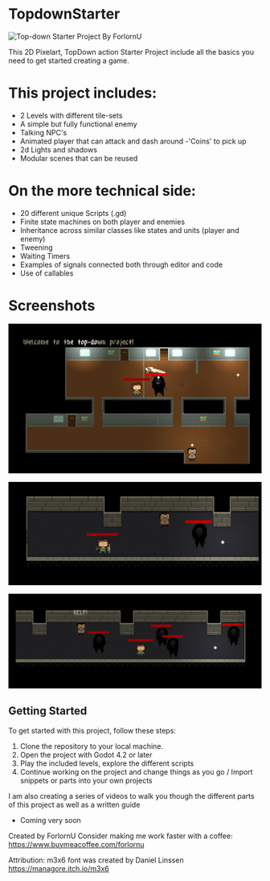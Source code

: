 # TopdownStarter
![Top-down Starter Project By ForlornU](https://github.com/ForlornU/TopdownStarter/assets/101473036/5158caec-a7d6-42a1-af80-54cbdb25588b)

This 2D Pixelart, TopDown action Starter Project include all the basics you need to get started creating a game.

# This project includes:
- 2 Levels with different tile-sets
- A simple but fully functional enemy
- Talking NPC's
- Animated player that can attack and dash around
-'Coins' to pick up
- 2d Lights and shadows
- Modular scenes that can be reused

# On the more technical side:
- 20 different unique Scripts (.gd)
- Finite state machines on both player and enemies
- Inheritance across similar classes like states and units (player and enemy)
- Tweening
- Waiting Timers
- Examples of signals connected both through editor and code
- Use of callables

# Screenshots
![Screenshot](https://github.com/ForlornU/Images/blob/5aa19b63af0e5c04387c91e10b24adf1ae322eef/GameplayPic.png)

![Screenshot](https://github.com/ForlornU/Images/blob/6402e2b16b4515ed8c3ad3dccde223aca574fdc0/basementPic.png)

![Screenshot](https://github.com/ForlornU/Images/blob/6402e2b16b4515ed8c3ad3dccde223aca574fdc0/basement02pic.png)

## Getting Started

To get started with this project, follow these steps:

1. Clone the repository to your local machine.
2. Open the project with Godot 4.2 or later
3. Play the included levels, explore the different scripts
4. Continue working on the project and change things as you go
	/ Import snippets or parts into your own projects

I am also creating a series of videos to walk you though the different parts of this project as well as a written guide
- Coming very soon

Created by ForlornU
Consider making me work faster with a coffee:
https://www.buymeacoffee.com/forlornu

Attribution:
m3x6 font was created by Daniel Linssen
https://managore.itch.io/m3x6

